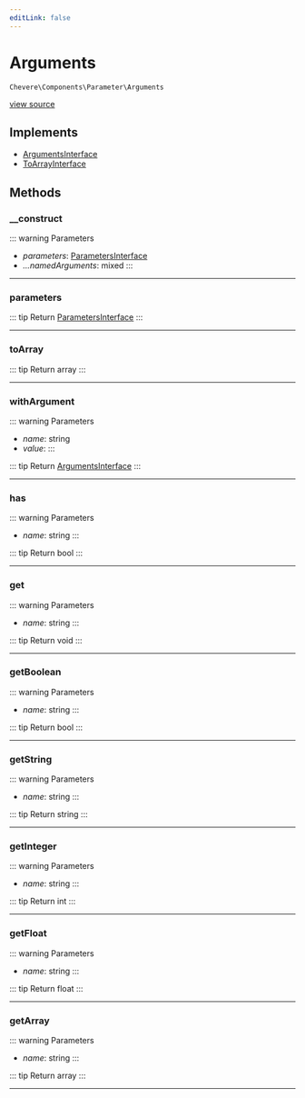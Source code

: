 ```yaml
---
editLink: false
---
```


# Arguments

`Chevere\Components\Parameter\Arguments`

[view source](https://github.com/chevere/chevere/blob/master/src/Chevere/Components/Parameter/Arguments.php)

## Implements

- [ArgumentsInterface](../../Interfaces/Parameter/ArgumentsInterface.md)
- [ToArrayInterface](../../Interfaces/Common/ToArrayInterface.md)

## Methods

### __construct

::: warning Parameters
- *parameters*: [ParametersInterface](../../Interfaces/Parameter/ParametersInterface.md)
- *...namedArguments*: mixed
:::

---

### parameters

::: tip Return
[ParametersInterface](../../Interfaces/Parameter/ParametersInterface.md)
:::

---

### toArray

::: tip Return
array
:::

---

### withArgument

::: warning Parameters
- *name*: string
- *value*: 
:::

::: tip Return
[ArgumentsInterface](../../Interfaces/Parameter/ArgumentsInterface.md)
:::

---

### has

::: warning Parameters
- *name*: string
:::

::: tip Return
bool
:::

---

### get

::: warning Parameters
- *name*: string
:::

::: tip Return
void
:::

---

### getBoolean

::: warning Parameters
- *name*: string
:::

::: tip Return
bool
:::

---

### getString

::: warning Parameters
- *name*: string
:::

::: tip Return
string
:::

---

### getInteger

::: warning Parameters
- *name*: string
:::

::: tip Return
int
:::

---

### getFloat

::: warning Parameters
- *name*: string
:::

::: tip Return
float
:::

---

### getArray

::: warning Parameters
- *name*: string
:::

::: tip Return
array
:::

---
